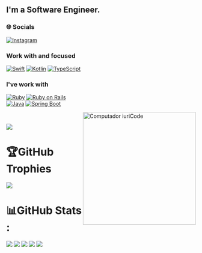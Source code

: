 ## I'm a Software Engineer.

### 🌐 Socials
[![Instagram](https://img.shields.io/badge/Instagram-andre.borba_-purple?style=for-the-badge&logo=instagram)](https://instagram.com/andre.borba_)

### Work with and focused
[![Swift](https://img.shields.io/badge/Swift-%23f05138?style=for-the-badge&logo=swift&logoColor=white)](https://developer.apple.com/swift/)
[![Kotlin](https://img.shields.io/badge/Kotlin-%236F42C1?style=for-the-badge&logo=kotlin&logoColor=white)](https://kotlinlang.org/)
[![TypeScript](https://img.shields.io/badge/TypeScript-%23007ACC?style=for-the-badge&logo=typescript&logoColor=white)](https://www.typescriptlang.org/)

### I've work with
[![Ruby](https://img.shields.io/badge/Ruby-CC342D?style=for-the-badge&logo=ruby&logoColor=white)](https://www.ruby-lang.org/en/)
[![Ruby on Rails](https://img.shields.io/badge/Ruby%20on%20Rails-%23CC0000?style=for-the-badge&logo=ruby-on-rails&logoColor=white)](https://rubyonrails.org/) <br>
[![Java](https://img.shields.io/badge/Java-%23FF5733?style=for-the-badge&logo=java&logoColor=white)](https://www.oracle.com/java/)
[![Spring Boot](https://img.shields.io/badge/Spring%20Boot-%236DB33F?style=for-the-badge&logo=spring&logoColor=white)](https://spring.io/projects/spring-boot/)

<img src="https://raw.githubusercontent.com/MicaelliMedeiros/micaellimedeiros/master/image/computer-illustration.png" min-width="300px" max-width="300px" width="300px" align="right" alt="Computador iuriCode">
<br>

[![](https://visitcount.itsvg.in/api?id=AF2B&icon=3&color=1)](https://visitcount.itsvg.in)

# 🏆GitHub Trophies
![](https://github-profile-trophy.vercel.app/?username=AF2B&theme=github&no-frame=false&no-bg=false&margin-w=4)

# 📊GitHub Stats :
![](http://github-profile-summary-cards.vercel.app/api/cards/profile-details?username=af2b&theme=github)
![](http://github-profile-summary-cards.vercel.app/api/cards/repos-per-language?username=af2b&theme=github)
![](http://github-profile-summary-cards.vercel.app/api/cards/most-commit-language?username=af2b&theme=github)
![](http://github-profile-summary-cards.vercel.app/api/cards/stats?username=af2b&theme=github)
![](http://github-profile-summary-cards.vercel.app/api/cards/productive-time?username=af2b&theme=github&utcOffset=8)
